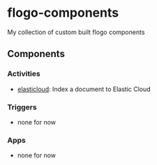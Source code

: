 # flogo-components
My collection of custom built flogo components

## Components

### Activities
* [elasticloud](activity/elasticloud): Index a document to Elastic Cloud

### Triggers
* none for now

### Apps
* none for now

